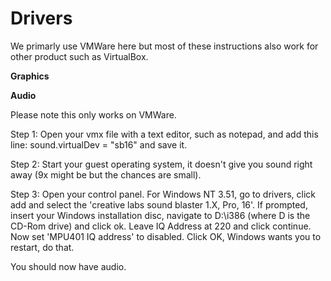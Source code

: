 # **Drivers**

We primarly use VMWare here but most of these instructions also work for other product such as VirtualBox.

**Graphics**


**Audio**

Please note this only works on VMWare.

Step 1: Open your vmx file with a text editor, such as notepad, and add this line: sound.virtualDev = "sb16" and save it.

Step 2: Start your guest operating system, it doesn't give you sound right away (9x might be but the chances are small).

Step 3: Open your control panel. For Windows NT 3.51, go to drivers, click add and select the 'creative labs sound blaster 1.X, Pro, 16'. If prompted, insert your Windows installation disc, navigate to D:\i386 (where D is the CD-Rom drive) and click ok. Leave IQ Address at 220 and click continue. Now set 'MPU401 IQ address' to disabled. Click OK, Windows wants you to restart, do that.

You should now have audio.

